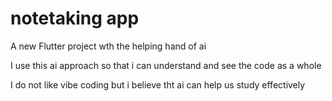 # notetaking app

A new Flutter project wth the helping hand of ai 

I use this ai approach so that i can understand and see the code as a whole

I do not like vibe coding but i believe tht ai can help us study effectively
